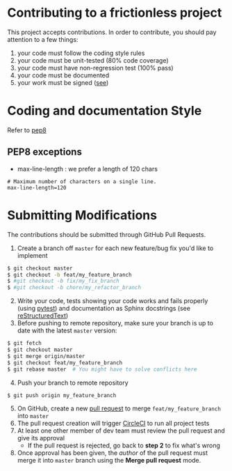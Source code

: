 # Contributing to a frictionless project

This project accepts contributions. In order to contribute, you should
pay attention to a few things:

1. your code must follow the coding style rules
2. your code must be unit-tested (80% code coverage)
3. your code must have non-regression test (100% pass)
4. your code must be documented
5. your work must be signed ([see](https://git-scm.com/book/en/v2/Git-Tools-Signing-Your-Work))

# Coding and documentation Style

Refer to [pep8](https://www.python.org/dev/peps/pep-0008/)

## PEP8 exceptions

* max-line-length : we prefer a length of 120 chars

```
# Maximum number of characters on a single line.
max-line-length=120
```

# Submitting Modifications

The contributions should be submitted through GitHub Pull Requests.

1. Create a branch off `master` for each new feature/bug fix you'd like to implement
```bash
$ git checkout master
$ git checkout -b feat/my_feature_branch
$ #git checkout -b fix/my_fix_branch
$ #git checkout -b chore/my_refactor_branch
```
2. Write your code, tests showing your code works and fails properly (using [pytest](https://docs.pytest.org/en/latest/)) and documentation as Sphinx docstrings (see [reStructuredText](http://docutils.sourceforge.net/rst.html))
3. Before pushing to remote repository, make sure your branch is up to date with the latest `master` version:
```bash
$ git fetch
$ git checkout master
$ git merge origin/master
$ git checkout feat/my_feature_branch
$ git rebase master  # You might have to solve conflicts here
```
4. Push your branch to remote repository
```bash
$ git push origin my_feature_branch
```
5. On GitHub, create a new [pull request](https://github.com/adeo/network_security_api/pulls) to merge `feat/my_feature_branch` into `master`
6. The pull request creation will trigger [CircleCI](https://circleci.com/gh/adeo/network_security_api) to run all project tests
7. At least one other member of dev team must review the pull request and give its approval
    - If the pull request is rejected, go back to **step 2** to fix what's wrong
8. Once approval has been given, the *author* of the pull request must merge it into `master` branch using the **Merge pull request** mode.
